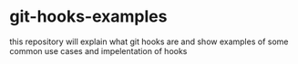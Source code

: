 # git-hooks-examples
this repository will explain what git hooks are and show examples of some common use cases and impelentation of hooks 
